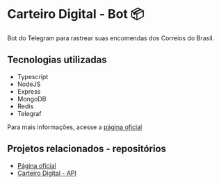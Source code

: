 # Carteiro Digital - Bot 📦

Bot do Telegram para rastrear suas encomendas dos Correios do Brasil.

## Tecnologias utilizadas
- Typescript
- NodeJS
- Express
- MongoDB
- Redis
- Telegraf

Para mais informações, acesse a [página oficial](https://www.carteirodigital.com/)

## Projetos relacionados - repositórios
- [Página oficial](https://github.com/jeancarlospaula/carteirodigital_page)
- [Carteiro Digital - API]()

